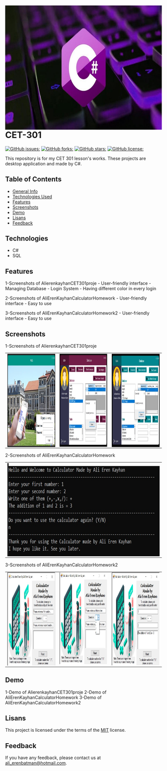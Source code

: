 <img align="left" src="https://github.com/Alierenkayhan/Alierenkayhan.github.io/blob/master/img/c%23.jpeg" alt="Alierenkayhan" width ="1100" height = "400" /></p>
    
# CET-301

[![GitHub issues:](https://img.shields.io/github/issues/Alierenkayhan/CET-301)](https://img.shields.io/github/issues/Alierenkayhan/CET-301)
[![GitHub forks:](https://img.shields.io/github/forks/Alierenkayhan/CET-301)](https://img.shields.io/github/forks/Alierenkayhan/CET-301)
[![GitHub stars:](https://img.shields.io/github/stars/Alierenkayhan/CET-301)](https://img.shields.io/github/stars/Alierenkayhan/CET-301)
[![GitHub license:](https://img.shields.io/github/license/Alierenkayhan/CET-301)](https://img.shields.io/github/license/Alierenkayhan/CET-301)

This repository is for my CET 301 lesson's works. 
These projects are desktop application and made by C#.

## Table of Contents

* [General Info](#CET-301)
* [Technologies Used](#Technologies)
* [Features](#Features)
* [Screenshots](#Screenshots)
* [Demo](#Demo)
* [Lisans](#Lisans)
* [Feedback](#Feedback)


## Technologies
- C#
- SQL
  

## Features
1-Screenshots of AlierenkayhanCET301proje
    - User-friendly interface
    - Managing Database
    - Login System
    - Having different color in every login

2-Screenshots of AliErenKayhanCalculatorHomework
    - User-friendly interface
    - Easy to use
    
3-Screenshots of AliErenKayhanCalculatorHomework2
    - User-friendly interface
    - Easy to use
   
## Screenshots
  1-Screenshots of AlierenkayhanCET301proje
  <table> 
    <tr>
        <td>  <img align="left" src="screenshots/AlierenkayhanCET301projess/AlierenkayhanCET301projess1.jpg" alt="AlierenkayhanCET301proje" width ="300" height = "300" /></p></td>
        <td>  <img align="left" src="screenshots/AlierenkayhanCET301projess/AlierenkayhanCET301projess2.jpg" alt="AlierenkayhanCET301proje" width ="300" height = "300" /></p></td>
        <td> <img align="left" src="screenshots/AlierenkayhanCET301projess/AlierenkayhanCET301projess3.jpg" alt="AlierenkayhanCET301proje" width ="300" height = "300" /></p></td>
    </tr>
   </table>
 
 
 
 
   2-Screenshots of AliErenKayhanCalculatorHomework
  <table> 
    <tr>
        <td>  <img align="left" src="screenshots/AliErenKayhanCalculatorHomeworkss/AliErenKayhanCalculatorHomeworkss1.jpg" alt="AliErenKayhanCalculatorHomework" width ="700" height = "300" /></p></td>
    </tr>
   </table>
 
  
   3-Screenshots of AliErenKayhanCalculatorHomework2
  <table> 
    <tr>
        <td>  <img align="left" src="screenshots/AliErenKayhanCalculatorHomework2ss/AliErenKayhanCalculatorHomework2ss1.jpg" alt="AliErenKayhanCalculatorHomework2" width ="300" height = "300" /></p></td>
        <td>  <img align="left" src="screenshots/AliErenKayhanCalculatorHomework2ss/AliErenKayhanCalculatorHomework2ss2.jpg" alt="AliErenKayhanCalculatorHomework2" width ="300" height = "300" /></p></td>
        <td> <img align="left" src="screenshots/AliErenKayhanCalculatorHomework2ss/AliErenKayhanCalculatorHomework2ss3.jpg" alt="AliErenKayhanCalculatorHomework2" width ="300" height = "300" /></p></td>
    </tr>
   </table>


## Demo
  1-Demo of AlierenkayhanCET301proje
  2-Demo of AliErenKayhanCalculatorHomework
  3-Demo of AliErenKayhanCalculatorHomework2

## Lisans

This project is licensed under the terms of the [MIT](https://choosealicense.com/licenses/mit/) license.

  
## Feedback

If you have any feedback, please contact us at ali_erenbatman@hotmail.com.
  
